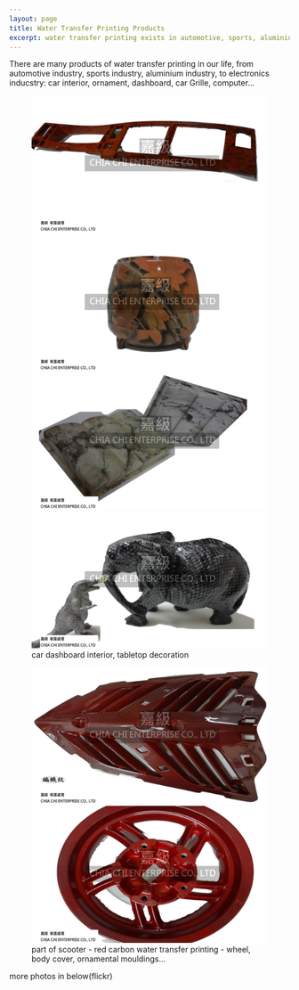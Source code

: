 ```yaml
---
layout: page
title: Water Transfer Printing Products
excerpt: water transfer printing exists in automotive, sports, aluminium, electronics inducstry...
---
```


There are many products of water transfer printing in our life, from automotive industry, sports industry, aluminium industry, to electronics inducstry: car interior, ornament, dashboard, car Grille, computer...

<figure class="half">
	<a href="images/products/car-dashboard-water-transfer-printing-DSC00306.jpg"><img src="images/products/car-dashboard-water-transfer-printing-DSC00306.jpg" alt="car dashboard - red water transfer printing"></a>
	<a href="images/products/diffuser-wood-water-transfer-printing-DSC01301.jpg"><img src="images/products/diffuser-wood-water-transfer-printing-DSC01301.jpg" alt="diffuser - wood water transfer printing"></a>
    <a href="images/products/DSC01311.jpg"><img src="images/products/DSC01311.jpg" alt="contain outside - stone water transfer printing"></a>
    <a href="images/products/silver-godzilla-cardon-elephant-DSC01349.jpg"><img src="images/products/silver-godzilla-cardon-elephant-DSC01349.jpg" alt="dark cardon elephant vs silver godzilla"></a>
	<figcaption>car dashboard interior, tabletop decoration</figcaption>
</figure>

<figure class="half">
	<a href="images/products/scooter-body-cover-DSC00238.jpg"><img src="images/products/scooter-body-cover-DSC00238.jpg" alt="scooter body cover - red carbon water transfer printing"></a>
	<a href="images/products/wheel-carbon-water-transfer-printing-DSC00264-1.jpg"><img src="images/products/wheel-carbon-water-transfer-printing-DSC00264-1.jpg" alt="wheel - red carbon water transfer printing"></a>
	<figcaption>part of scooter - red carbon water transfer printing - wheel, body cover, ornamental mouldings...</figcaption>
</figure>

more photos in below(flickr)
